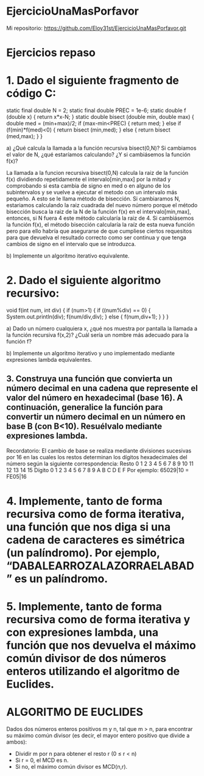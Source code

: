 # EjercicioUnaMasPorfavor

Mi repositorio: https://github.com/Eloy31st/EjercicioUnaMasPorfavor.git

# Ejercicios repaso
# 1. Dado el siguiente fragmento de código C:
static final double N = 2;
static final double PREC = 1e-6;
static double f (double x)
{
return x*x-N;
}
static double bisect (double min, double max)
{
double med = (min+max)/2;
if (max-min<PREC) {
return med;
} else if (f(min)*f(med)<0) {
return bisect (min,med);
} else {
return bisect (med,max);
}
}

a) ¿Qué calcula la llamada a la función recursiva bisect(0,N)? Si cambiamos el
valor de N, ¿qué estaríamos calculando? ¿Y si cambiásemos la función f(x)?

La llamada a la funcion recursiva bisect(0,N) calcula la raiz de la función f(x) dividiendo repetidamente el intervalo[min,max] por la mitad y comprobando si esta cambia de signo en med o en alguno de los subintervalos y se vuelve a ejecutar el metodo con un intervalo más pequeño. A esto se le llama método de bisección.
Si cambiaramos N, estariamos calculando la raiz cuadrada del nuevo número porque el método bisección busca la raiz de la N de la función f(x) en el intervalo[min,max], entonces, si N fuera 4 este método calcularía la raiz de 4.
Si cambiásemos la función f(x), el método bisección calcularía la raíz de esta nueva función pero para ello habría que asegurarse de que cumpliese ciertos requesitos para que devuelva el resultado correcto como ser continua y que tenga cambios de signo en el intervalo que se introduzca.

b) Implemente un algoritmo iterativo equivalente.

# 2. Dado el siguiente algoritmo recursivo:
void f(int num, int div)
{
if (num>1) {
if ((num%div) == 0) {
System.out.println(div);
f(num/div,div);
} else {
f(num,div+1);
}
}
}

a) Dado un número cualquiera x, ¿qué nos muestra por pantalla la llamada a la función
recursiva f(x,2)? ¿Cuál sería un nombre más adecuado para la función f?

b) Implemente un algoritmo iterativo y uno implementado mediante expresiones lambda
equivalentes.

## 3. Construya una función que convierta un número decimal en una cadena que represente el valor del número en hexadecimal (base 16). A continuación, generalice la función para convertir un número decimal en un número en base B (con B<10). Resuélvalo mediante expresiones lambda. ##
Recordatorio: El cambio de base se realiza mediante divisiones sucesivas por 16
en las cuales los restos determinan los dígitos hexadecimales del número según
la siguiente correspondencia:
Resto 0 1 2 3 4 5 6 7 8 9 10 11 12 13 14 15
Dígito 0 1 2 3 4 5 6 7 8 9 A B C D E F
Por ejemplo:
65029|10 = FE05|16
# 4. Implemente, tanto de forma recursiva como de forma iterativa, una función que nos diga si una cadena de caracteres es simétrica (un palíndromo). Por ejemplo, “DABALEARROZALAZORRAELABAD” es un palíndromo. # 

# 5. Implemente, tanto de forma recursiva como de forma iterativa y con expresiones lambda, una función que nos devuelva el máximo común divisor de dos números enteros utilizando el algoritmo de Euclides. #
# ALGORITMO DE EUCLIDES
Dados dos números enteros positivos m y n, tal que m > n,
para encontrar su máximo común divisor
(es decir, el mayor entero positivo que divide a ambos):
- Dividir m por n para obtener el resto r (0 ≤ r < n)
- Si r = 0, el MCD es n.
- Si no, el máximo común divisor es MCD(n,r).
